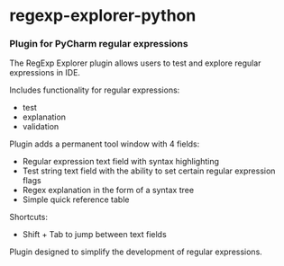 # regexp-explorer-python

### Plugin for PyCharm regular expressions

<p>The RegExp Explorer plugin allows users to test and explore regular expressions in IDE.</p>
        <p>Includes functionality for regular expressions: </p>
        <ul>
          <li>test</li>
          <li>explanation</li>
          <li>validation</li>
        </ul>
        <p>Plugin adds a permanent tool window with 4 fields:</p>
        <ul>
          <li>Regular expression text field with syntax highlighting</li>
          <li>Test string text field with the ability to set certain regular expression flags</li>
          <li>Regex explanation in the form of a syntax tree</li>
          <li>Simple quick reference table</li>
        </ul>
        <p>Shortcuts:</p>
        <ul>
          <li>Shift + Tab to jump between text fields</li>
        </ul>
        <p>Plugin designed to simplify the development of regular expressions.</p>
